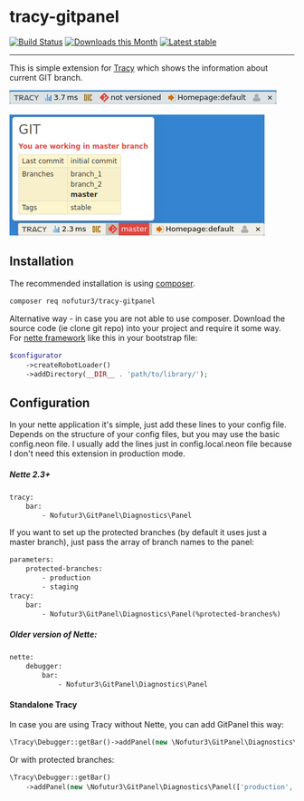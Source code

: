 # tracy-gitpanel

[![Build Status](https://travis-ci.org/nofutur3/tracy-gitpanel.svg?branch=master)](https://travis-ci.org/nofutur3/tracy-gitpanel)
[![Downloads this Month](https://img.shields.io/packagist/dm/nofutur3/tracy-gitpanel.svg)](https://packagist.org/packages/nofutur3/tracy-gitpanel)
[![Latest stable](https://img.shields.io/packagist/v/nofutur3/tracy-gitpanel.svg)](https://packagist.org/packages/nofutur3/tracy-gitpanel)

--- 

This is simple extension for [Tracy](https://tracy.nette.org/en/) which shows the information about current GIT branch.

![not versioned project](docs/not-versioned.png)

![versioned project](docs/screen.png)

## Installation

The recommended installation is using [composer](https://getcomposer.org/). 


```bash
composer req nofutur3/tracy-gitpanel
```

Alternative way - in case you are not able to use composer. Download the source code (ie clone git repo) into your project
and require it some way. For [nette framework](https://nette.org/en/) like this in your bootstrap file:

```php
$configurator
    ->createRobotLoader()
    ->addDirectory(__DIR__ . 'path/to/library/');
```

## Configuration

In your nette application it's simple, just add these lines to your config file. Depends on the structure of your config files,
but you may use the basic config.neon file. I usually add the lines just in config.local.neon file because I don't need this extension
in production mode.

##### Nette 2.3+

```neon
tracy:
    bar:
        - Nofutur3\GitPanel\Diagnostics\Panel
```

If you want to set up the protected branches (by default it uses just a master branch), just pass the array of branch names to the panel:

```neon
parameters: 
    protected-branches:
        - production
        - staging
tracy:
    bar:
        - Nofutur3\GitPanel\Diagnostics\Panel(%protected-branches%)
```

##### Older version of Nette:

```neon
nette:
    debugger:
        bar: 
            - Nofutur3\GitPanel\Diagnostics\Panel
```


#### Standalone Tracy

In case you are using Tracy without Nette, you can add GitPanel this way:

```php
\Tracy\Debugger::getBar()->addPanel(new \Nofutur3\GitPanel\Diagnostics\Panel());
```

Or with protected branches:

```php
\Tracy\Debugger::getBar()
    ->addPanel(new \Nofutur3\GitPanel\Diagnostics\Panel(['production','staging']));
```
